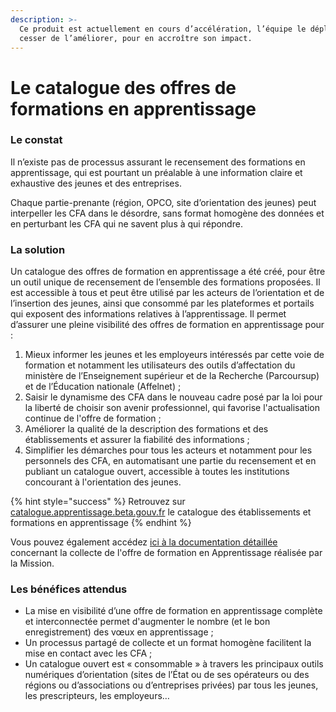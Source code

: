 ```yaml
---
description: >-
  Ce produit est actuellement en cours d’accélération, l’équipe le déploie sans
  cesser de l’améliorer, pour en accroître son impact.
---
```


# Le catalogue des offres de formations en apprentissage

### Le constat

Il n’existe pas de processus assurant le recensement des formations en apprentissage, qui est pourtant un préalable à une information claire et exhaustive des jeunes et des entreprises.

Chaque partie-prenante \(région, OPCO, site d’orientation des jeunes\) peut interpeller les CFA dans le désordre, sans format homogène des données et en perturbant les CFA qui ne savent plus à qui répondre.  


### La solution

Un catalogue des offres de formation en apprentissage a été créé, pour être un outil unique de recensement de l’ensemble des formations proposées. Il est accessible à tous et peut être utilisé par les acteurs de l’orientation et de l’insertion des jeunes, ainsi que consommé par les plateformes et portails qui exposent des informations relatives à l’apprentissage. Il permet d’assurer une pleine visibilité des offres de formation en apprentissage pour : 

1. Mieux informer les jeunes et les employeurs intéressés par cette voie de formation et notamment les utilisateurs des outils d’affectation du ministère de l’Enseignement supérieur et de la Recherche \(Parcoursup\) et de l’Éducation nationale \(Affelnet\) ;
2. Saisir le dynamisme des CFA dans le nouveau cadre posé par la loi pour la liberté de choisir son avenir professionnel, qui favorise l'actualisation continue de l'offre de formation ;
3. Améliorer la qualité de la description des formations et des établissements et assurer la fiabilité des informations ;
4. Simplifier les démarches pour tous les acteurs et notamment pour les personnels des CFA, en automatisant une partie du recensement et en publiant un catalogue ouvert, accessible à toutes les institutions concourant à l'orientation des jeunes.

{% hint style="success" %}
Retrouvez sur [catalogue.apprentissage.beta.gouv.fr](https://catalogue.apprentissage.beta.gouv.fr/) le catalogue des établissements et formations en apprentissage 
{% endhint %}

Vous pouvez également accédez [ici à la documentation détaillée](https://mission-apprentissage.gitbook.io/catalogue/) concernant la collecte de l'offre de formation en Apprentissage réalisée par la Mission.



### Les bénéfices attendus

* La mise en visibilité d’une offre de formation en apprentissage complète et interconnectée permet d'augmenter le nombre \(et le bon enregistrement\) des vœux en apprentissage ; 
* Un processus partagé de collecte et un format homogène facilitent la mise en contact avec les CFA ; 
* Un catalogue ouvert est « consommable » à travers les principaux outils numériques d’orientation \(sites de l’État ou de ses opérateurs ou des régions ou d’associations ou d’entreprises privées\) par tous les jeunes, les prescripteurs, les employeurs…



